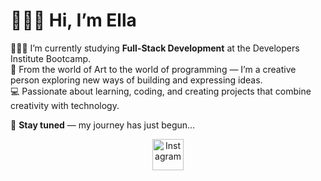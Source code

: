 # 🙋🏻‍♀️ Hi, I’m Ella  

👩🏻‍🎓 I’m currently studying **Full-Stack Development** at the Developers Institute Bootcamp.  
🫟 From the world of Art to the world of programming — I’m a creative person exploring new ways of building and expressing ideas.  
💻 Passionate about learning, coding, and creating projects that combine creativity with technology.  

🦄 **Stay tuned** — my journey has just begun...
<p align="center">
  <a href="https://www.instagram.com/ella_tal_art?igsh=MWt1M3g0M2NrY3JuMg%3D%3D&utm_source=qr" target="_blank">
    <img src="assets/insta-icon.svg" width="50" alt="Instagram"/>
  </a>
</p>
